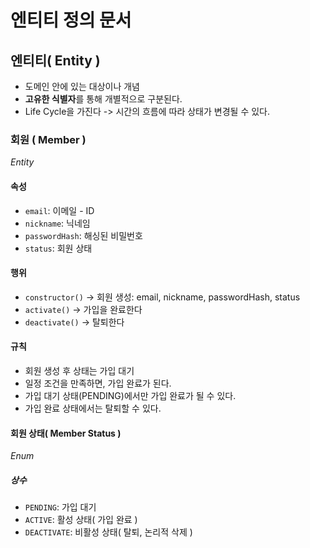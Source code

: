 # 엔티티 정의 문서

## 엔티티( Entity )
- 도메인 안에 있는 대상이나 개념
- **고유한 식별자**를 통해 개별적으로 구분된다.
- Life Cycle을 가진다 -> 시간의 흐름에 따라 상태가 변경될 수 있다.

### 회원 ( Member )
_Entity_
#### 속성
- `email`: 이메일 - ID
- `nickname`: 닉네임
- `passwordHash`: 해싱된 비밀번호
- `status`: 회원 상태
#### 행위
- `constructor()` -> 회원 생성: email, nickname, passwordHash, status
- `activate()` -> 가입을 완료한다
- `deactivate()` ->  탈퇴한다
#### 규칙
- 회원 생성 후 상태는 가입 대기
- 일정 조건을 만족하면, 가입 완료가 된다.
- 가입 대기 상태(PENDING)에서만 가입 완료가 될 수 있다.
- 가입 완료 상태에서는 탈퇴할 수 있다.
#### 회원 상태( Member Status )
_Enum_
##### 상수
- `PENDING`: 가입 대기
- `ACTIVE`: 활성 상태( 가입 완료 )
- `DEACTIVATE`: 비활성 상태( 탈퇴, 논리적 삭제 )